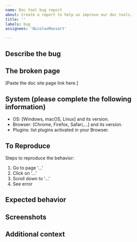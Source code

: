 ```yaml
---
name: Doc tool bug report
about: Create a report to help us improve our doc tools.
title: ''
labels: bug
assignees: 'NicolasMassart'

---
```


<!-- **IMPORTANT: this is only for reporting documentation tools bugs.**

- Report Besu software issus on https://github.com/hyperledger/besu repos.
- Report doc content issues using the "Doc content issue report" template.

**Before filling a bug**, did you try to refresh your browser cache for our site? -->

## Describe the bug

<!-- A clear and concise description of what the doc bug is. -->

## The broken page

[Paste the doc site page link here.]

## System (please complete the following information)

 - OS: [Windows, macOS, Linux] and its version.
 - Browser: [Chrome, Firefox, Safari,…] and its version.
 - Plugins: list plugins activated in your Browser.

## To Reproduce

Steps to reproduce the behavior:
1. Go to page '…'
2. Click on '…'
3. Scroll down to '…'
4. See error

## Expected behavior

<!-- A clear and concise description of what you expected to happen. -->

## Screenshots

<!-- If applicable, don't hesitate to link an annotated screenshot
or a small demo video to help understanding the issue. -->

## Additional context

<!-- Add any other context about the problem here. -->
